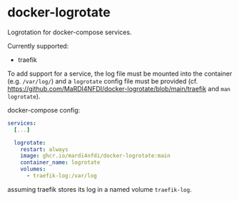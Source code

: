 # docker-logrotate

Logrotation for docker-compose services.

Currently supported:
- traefik

To add support for a service, the log file must be mounted into the container (e.g. `/var/log/`) and a
`logrotate` config file must be provided (cf. https://github.com/MaRDI4NFDI/docker-logrotate/blob/main/traefik and `man logrotate`).

docker-compose config:
```yaml
services:
  [...]

  logrotate:
    restart: always
    image: ghcr.io/mardi4nfdi/docker-logrotate:main
    container_name: logrotate
    volumes:
      - traefik-log:/var/log
```
assuming traefik stores its log in a named volume `traefik-log`.
